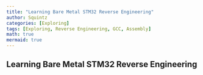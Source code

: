 ```yaml
---
title: "Learning Bare Metal STM32 Reverse Engineering"
author: Squintz
categories: [Exploring]
tags: [Exploring, Reverse Engineering, GCC, Assembly]
math: true
mermaid: true
---
```


## Learning Bare Metal STM32 Reverse Engineering

